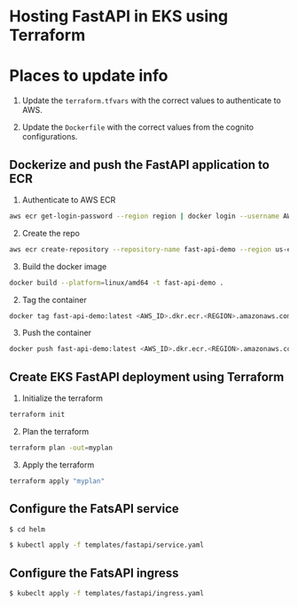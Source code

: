 # Hosting FastAPI in EKS using Terraform

# Places to update info

1. Update the `terraform.tfvars` with the correct values to authenticate to AWS.

2. Update the `Dockerfile` with the correct values from the cognito configurations.


## Dockerize and push the FastAPI application to ECR

1. Authenticate to AWS ECR

``` sh
aws ecr get-login-password --region region | docker login --username AWS --password-stdin aws_account_id.dkr.ecr.region.amazonaws.com
```




2. Create the repo

```sh
aws ecr create-repository --repository-name fast-api-demo --region us-east-1

```

3. Build the docker image

```sh
docker build --platform=linux/amd64 -t fast-api-demo .
```


2. Tag the container 
```sh
docker tag fast-api-demo:latest <AWS_ID>.dkr.ecr.<REGION>.amazonaws.com/fast-api-demo:latest
```


3. Push the container
```sh
docker push fast-api-demo:latest <AWS_ID>.dkr.ecr.<REGION>.amazonaws.com/fast-api-demo:latest
```

## Create EKS FastAPI deployment using Terraform

1. Initialize the terraform

```sh
terraform init
```

2. Plan the terraform

```sh
terraform plan -out=myplan
```

3. Apply the terraform

```sh
terraform apply "myplan"
```

## Configure the FatsAPI service
```sh
$ cd helm

$ kubectl apply -f templates/fastapi/service.yaml
```

## Configure the FatsAPI ingress
```sh
$ kubeclt apply -f templates/fastapi/ingress.yaml
```

